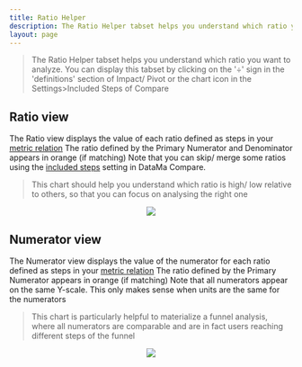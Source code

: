 ```yaml
---
title: Ratio Helper
description: The Ratio Helper tabset helps you understand which ratio you want to analyze. You can display this tabset by clicking on the '÷' sign in the 'definitions' section of Impact/ Pivot or the chart icon in the Settings>Included Steps of Compare.
layout: page
---
```


> The Ratio Helper tabset helps you understand which ratio you want to analyze. You can display this tabset by clicking on the '÷' sign in the 'definitions' section of Impact/ Pivot or the chart icon in the Settings>Included Steps of Compare

## Ratio view

The Ratio view displays the value of each ratio defined as steps in your [metric relation]({{site.url}}/{{site.baseurl}}/core_app/header/input/metric_relation?id=metric-relation)
The ratio defined by the Primary Numerator and Denominator appears in orange (if matching)
Note that you can skip/ merge some ratios using the [included steps]({{site.url}}/{{site.baseurl}}/core_app/compare/web_application/menu/included_steps) setting in DataMa Compare.
> This chart should help you understand which ratio is high/ low relative to others, so that you can focus on analysing the right one

<center> <img src="{{site.url}}/{{site.baseurl}}/core_app/menu/images/ratio_helper_ratios.png"/></center>


## Numerator view

The Numerator view displays the value of the numerator for each ratio defined as steps in your [metric relation]({{site.url}}/{{site.baseurl}}/core_app/header/input/metric_relation?id=metric-relation)
The ratio defined by the Primary Numerator appears in orange (if matching)
Note that all numerators appear on the same Y-scale. This only makes sense when units are the same for the numerators
> This chart is particularly helpful to materialize a funnel analysis, where all numerators are comparable and are in fact users reaching different steps of the funnel

<center> <img src="{{site.url}}/{{site.baseurl}}/core_app/menu/images/ratio_helper_numerators.png"/></center>
